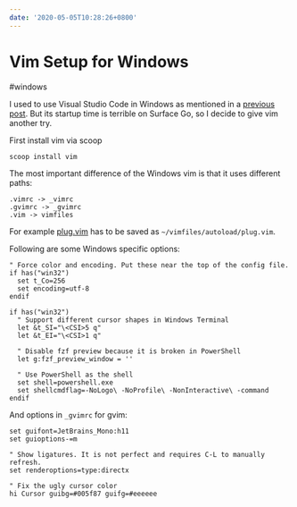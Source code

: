 ```yaml
---
date: '2020-05-05T10:28:26+0800'
---
```


# Vim Setup for Windows

#windows

I used to use Visual Studio Code in Windows as mentioned in a [previous post](ia-writer://open?path=/Locations/iCloud/§%20Blog/Posts/Posts%20-%202020/2005%20-%20My%20Windows%20Environment%20Setup/♯%20My%20Windows%20Environment%20Setup.md). But its startup time is terrible on Surface Go, so I decide to give vim another try.

<!--more-->

First install vim via scoop

```
scoop install vim
```

The most important difference of the Windows vim is that it uses different paths:

```
.vimrc -> _vimrc
.gvimrc -> _gvimrc
.vim -> vimfiles
```

For example [plug.vim](https://github.com/junegunn/vim-plug) has to be saved as `~/vimfiles/autoload/plug.vim`.

Following are some Windows specific options:

``` vim
" Force color and encoding. Put these near the top of the config file.
if has("win32")
  set t_Co=256
  set encoding=utf-8
endif

if has("win32")
  " Support different cursor shapes in Windows Terminal
  let &t_SI="\<CSI>5 q"
  let &t_EI="\<CSI>1 q"

  " Disable fzf preview because it is broken in PowerShell
  let g:fzf_preview_window = ''

  " Use PowerShell as the shell
  set shell=powershell.exe
  set shellcmdflag=-NoLogo\ -NoProfile\ -NonInteractive\ -command
endif
```

And options in `_gvimrc` for gvim:

``` vim
set guifont=JetBrains_Mono:h11
set guioptions-=m

" Show ligatures. It is not perfect and requires C-L to manually refresh.
set renderoptions=type:directx

" Fix the ugly cursor color
hi Cursor guibg=#005f87 guifg=#eeeeee
```